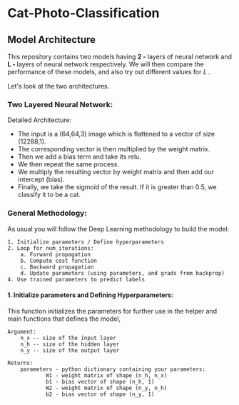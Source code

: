 # Cat-Photo-Classification

## Model Architecture

This repository contains two models having <b>2 -</b> layers of neural network and <b>L - </b> layers of neural network respectively.
We will then compare the performance of these models, and also try out different values for  𝐿 .

Let's look at the two architectures.

### Two Layered Neural Network:

Detailed Architecture:
- The input is a (64,64,3) image which is flattened to a vector of size (12288,1). 
- The corresponding vector is then multiplied by the weight matrix.
- Then we add a bias term and take its relu.
- We then repeat the same process.
- We multiply the resulting vector by weight matrix and then add our intercept (bias). 
- Finally, we take the sigmoid of the result. If it is greater than 0.5, we classify it to be a cat.

### General Methodology:

As usual you will follow the Deep Learning methodology to build the model:

    1. Initialize parameters / Define hyperparameters
    2. Loop for num_iterations:
        a. Forward propagation
        b. Compute cost function
        c. Backward propagation
        d. Update parameters (using parameters, and grads from backprop)   
    4. Use trained parameters to predict labels

#### 1. Initialize parameters and Defining Hyperparameters:

This function initializes the parameters for further use in the helper and main functions that defines the model,    
    
    Argument:
        n_x -- size of the input layer
        n_h -- size of the hidden layer
        n_y -- size of the output layer

    Returns:
        parameters - python dictionary containing your parameters:
                W1 - weight matrix of shape (n_h, n_x)
                b1 - bias vector of shape (n_h, 1)
                W2 - weight matrix of shape (n_y, n_h)
                b2 - bias vector of shape (n_y, 1)  




















